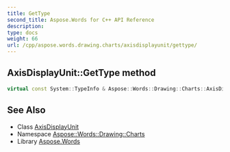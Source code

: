 ```yaml
---
title: GetType
second_title: Aspose.Words for C++ API Reference
description: 
type: docs
weight: 66
url: /cpp/aspose.words.drawing.charts/axisdisplayunit/gettype/
---
```

## AxisDisplayUnit::GetType method




```cpp
virtual const System::TypeInfo & Aspose::Words::Drawing::Charts::AxisDisplayUnit::GetType() const override
```

## See Also

* Class [AxisDisplayUnit](../)
* Namespace [Aspose::Words::Drawing::Charts](../../)
* Library [Aspose.Words](../../../)
